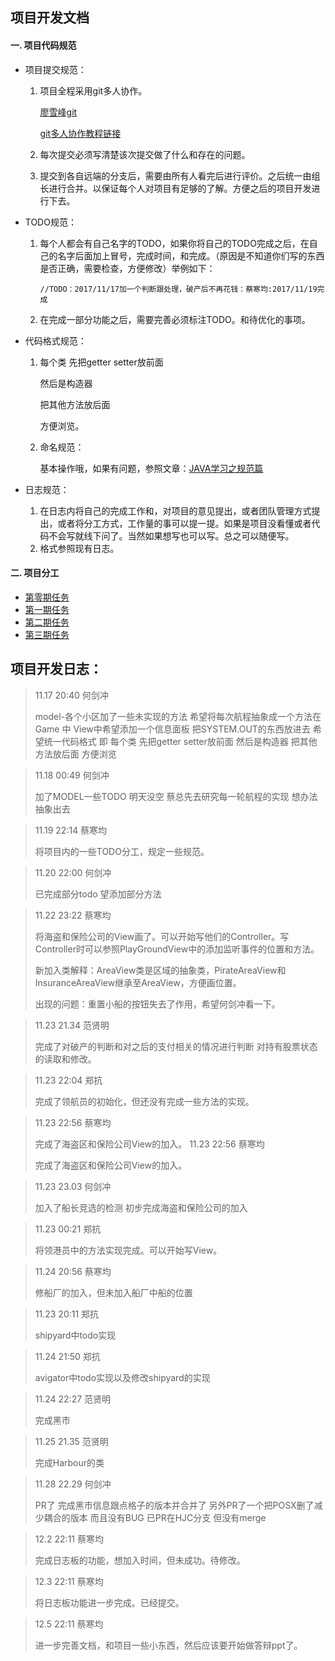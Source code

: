 ## 项目开发文档
#### 一. 项目代码规范

- 项目提交规范：

  1. 项目全程采用git多人协作。

     [廖雪峰git](https://www.liaoxuefeng.com/wiki/0013739516305929606dd18361248578c67b8067c8c017b000#0)

     [git多人协作教程链接](http://www.jianshu.com/p/c59abffb39d0)

  2. 每次提交必须写清楚该次提交做了什么和存在的问题。

  3. 提交到各自远端的分支后，需要由所有人看完后进行评价。之后统一由组长进行合并。以保证每个人对项目有足够的了解。方便之后的项目开发进行下去。


- TODO规范：
  1. 每个人都会有自己名字的TODO，如果你将自己的TODO完成之后，在自己的名字后面加上冒号，完成时间，和完成。（原因是不知道你们写的东西是否正确，需要检查，方便修改）举例如下：
     ```
     //TODO：2017/11/17加一个判断跟处理，破产后不再花钱：蔡寒均:2017/11/19完成
     ```
  2. 在完成一部分功能之后，需要完善必须标注TODO。和待优化的事项。

- 代码格式规范：

   1. 每个类 先把getter setter放前面 

      然后是构造器 

      把其他方法放后面 

      方便浏览。

   2. 命名规范：

      基本操作哦，如果有问题，参照文章：[JAVA学习之规范篇](http://www.jianshu.com/p/45325263c17d)

- 日志规范：

   1. 在日志内将自己的完成工作和，对项目的意见提出，或者团队管理方式提出，或者将分工方式，工作量的事可以提一提。如果是项目没看懂或者代码不会写就线下问了。当然如果想写也可以写。总之可以随便写。
   2. 格式参照现有日志。


#### 二. 项目分工

- [第零期任务](http://www.jianshu.com/p/1db5454e95f3)
- [第一期任务](http://www.jianshu.com/p/f9eff529e969)
- [第二期任务](http://www.jianshu.com/p/b1998a91224e)
- [第三期任务](http://www.jianshu.com/p/e09dd326fd95)

## 项目开发日志：

> 11.17	20:40	何剑冲
>
> model-各个小区加了一些未实现的方法 希望将每次航程抽象成一个方法在Game 中 View中希望添加一个信息面板 把SYSTEM.OUT的东西放进去
> 希望统一代码格式 即 每个类 先把getter setter放前面 然后是构造器 把其他方法放后面 方便浏览

>11.18	00:49	何剑冲
>
>加了MODEL一些TODO 明天没空 蔡总先去研究每一轮航程的实现 想办法抽象出去

> 11.19	22:14	蔡寒均
>
> 将项目内的一些TODO分工，规定一些规范。

> 11.20	22:00	何剑冲
>
> 已完成部分todo 望添加部分方法

> 11.22	23:22	蔡寒均
>
> 将海盗和保险公司的View画了。可以开始写他们的Controller。写Controller时可以参照PlayGroundView中的添加监听事件的位置和方法。
>
> 新加入类解释：AreaView类是区域的抽象类，PirateAreaView和InsuranceAreaView继承至AreaView，方便画位置。
>
> 出现的问题：重置小船的按钮失去了作用，希望何剑冲看一下。

>11.23 21.34 范贤明
>
>完成了对破产的判断和对之后的支付相关的情况进行判断 对持有股票状态的读取和修改。

> 11.23 22:04 郑抗
>
> 完成了领航员的初始化，但还没有完成一些方法的实现。

>11.23  22:56 蔡寒均
>
>完成了海盗区和保险公司View的加入。
>11.23  22:56 蔡寒均
>
>完成了海盗区和保险公司View的加入。

>11.23 23.03 何剑冲
>
>加入了船长竞选的检测 初步完成海盗和保险公司的加入

> 11.23 00:21 郑抗
>
> 将领港员中的方法实现完成。可以开始写View。

>11.24  20:56 蔡寒均
>
>修船厂的加入，但未加入船厂中船的位置

>11.23 20:11 郑抗
>
>shipyard中todo实现

>11.24 21:50 郑抗
>
>avigator中todo实现以及修改shipyard的实现

>11.24 22:27 范贤明
>
>完成黑市

>11.25 21.35 范贤明
>
>完成Harbour的类

>11.28 22.29 何剑冲
>
>PR了 完成黑市信息跟点格子的版本并合并了 另外PR了一个把POSX删了减少耦合的版本 而且没有BUG 已PR在HJC分支 但没有merge

> 12.2 22:11  蔡寒均
>
> 完成日志板的功能，想加入时间，但未成功。待修改。

> 12.3 22:11 蔡寒均
>
> 将日志板功能进一步完成。已经提交。

> 12.5 22:11 蔡寒均
>
> 进一步完善文档，和项目一些小东西，然后应该要开始做答辩ppt了。
